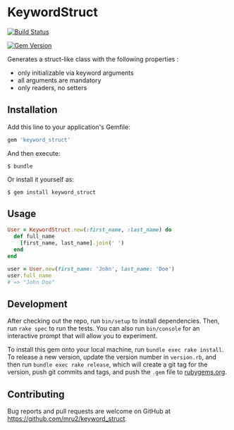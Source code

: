 # KeywordStruct

[![Build Status](https://travis-ci.org/mru2/keyword_struct.svg?branch=master)](https://travis-ci.org/mru2/keyword_struct)

[![Gem Version](https://badge.fury.io/rb/keyword_struct.svg)](https://badge.fury.io/rb/keyword_struct)

Generates a struct-like class with the following properties :
- only initializable via keyword arguments
- all arguments are mandatory
- only readers, no setters

## Installation

Add this line to your application's Gemfile:

```ruby
gem 'keyword_struct'
```

And then execute:

    $ bundle

Or install it yourself as:

    $ gem install keyword_struct

## Usage

```ruby
User = KeywordStruct.new(:first_name, :last_name) do
  def full_name
    [first_name, last_name].join(' ')
  end
end

user = User.new(first_name: 'John', last_name: 'Doe')
user.full_name
# => "John Doe"
```

## Development

After checking out the repo, run `bin/setup` to install dependencies. Then, run `rake spec` to run the tests. You can also run `bin/console` for an interactive prompt that will allow you to experiment.

To install this gem onto your local machine, run `bundle exec rake install`. To release a new version, update the version number in `version.rb`, and then run `bundle exec rake release`, which will create a git tag for the version, push git commits and tags, and push the `.gem` file to [rubygems.org](https://rubygems.org).

## Contributing

Bug reports and pull requests are welcome on GitHub at https://github.com/mru2/keyword_struct.

